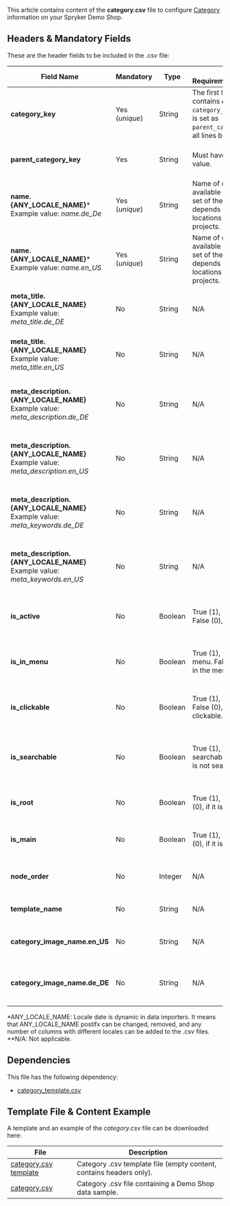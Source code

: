 This article contains content of the **category.csv** file to configure [Category](https://documentation.spryker.com/docs/category-management-201903) information on your Spryker Demo Shop.

## Headers & Mandatory Fields 
These are the header fields to be included in the .csv file:

| Field Name | Mandatory | Type | Other Requirements/Comments | Description |
| --- | --- | --- | --- | --- |
| **category_key** | Yes (*unique*) | String |The first line of the file contains *demoshop* as `category_key`. This value is set as `parent_category_key` for all lines below. | Category key identifier. |
| **parent_category_key** | Yes | String | Must have an existing value.| Parent category key identifier. |
| **name.{ANY_LOCALE_NAME}***<br>Example value: *name.de_De* | Yes (*unique*) | String | Name of categories in available locations. The set of these fields depends on available locations in some projects. | Category name in the specified location (DE for our exmaple). |
| **name.{ANY_LOCALE_NAME}***<br>Example value: *name.en_US* | Yes (*unique*)| String | Name of categories in available locations. The set of these fields depends on available locations in some projects. | Category name in the specified location (US for our exmaple). |
| **meta_title.{ANY_LOCALE_NAME}**<br>Example value: *meta_title.de_DE*  | No | String | N/A | Title in the specified location (DE for our example). |
| **meta_title.{ANY_LOCALE_NAME}**<br>Example value: *meta_title.en_US*  | No | String | N/A | Title in the specified location (US for our example). |
| **meta_description.{ANY_LOCALE_NAME}**<br>Example value: *meta_description.de_DE* | No | String | N/A | Description in the specified location (DE for our example). |
| **meta_description.{ANY_LOCALE_NAME}**<br>Example value: *meta_description.en_US* | No | String | N/A | Description in the specified location (US for our example). |
| **meta_description.{ANY_LOCALE_NAME}**<br>Example value: *meta_keywords.de_DE* | No | String | N/A | Keywords in the specified location (DE for our example). |
| **meta_description.{ANY_LOCALE_NAME}**<br>Example value: *meta_keywords.en_US* | No | String | N/A | Keywords in the specified location (US for our example). |
| **is_active** | No | Boolean | True (1), if it is active. False (0), if it is not active.| Indicates if the category is active or not. |
| **is_in_menu** | No | Boolean |True (1), if it is in the menu. False (0), if it is not in the menu. | Indicates if the category is in the menu or not. |
| **is_clickable** | No | Boolean |True (1), if it is clickable. False (0), if it is not clickable. | Indicates if the category is clickable or not. |
| **is_searchable** | No | Boolean | True (1), if it is searchable. False (0), if it is not searchable.| Indicates if it is a searchable category in the menu or not. |
| **is_root** | No | Boolean |True (1), if it is root. False (0), if it is not root. | Indicates if it is a root category or not. |
| **is_main** | No | Boolean | True (1), if it is main. False (0), if it is not main.|Indicates if it is a main category or not.  |
| **node_order** | No | Integer | N/A| Order of the category node. |
| **template_name** | No | String |N/A | Template name of the category. |
| **category_image_name.en_US** | No | String |N/A | Image name of the category in DE location. |
| **category_image_name.de_DE** | No | String |N/A | Image name of the category in US location. |

*ANY_LOCALE_NAME: Locale date is dynamic in data importers. It means that ANY_LOCALE_NAME postifx can be changed, removed, and any number of columns with different locales can be added to the .csv files.
**N/A: Not applicable.

## Dependencies

This file has the following dependency:
*    [category_template.csv](https://documentation.spryker.com/docs/file-details-category-templatecsv)

## Template File & Content Example
A template and an example of the *category.csv*  file can be downloaded here:

| File | Description |
| --- | --- |
| [category.csv template](https://spryker.s3.eu-central-1.amazonaws.com/docs/Developer+Guide/Back-End/Data+Manipulation/Data+Ingestion/Data+Import/Data+Import+Categories/Catalog+Setup/Categories/category_template.csv) | Category .csv template file (empty content, contains headers only). |
| [category.csv](https://spryker.s3.eu-central-1.amazonaws.com/docs/Developer+Guide/Back-End/Data+Manipulation/Data+Ingestion/Data+Import/Data+Import+Categories/Catalog+Setup/Categories/category.csv) | Category .csv file containing a Demo Shop data sample. |